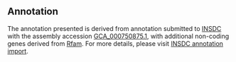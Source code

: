 

Annotation
----------

The annotation presented is derived from annotation submitted to
[INSDC](http://www.insdc.org) with the assembly accession
[GCA\_000750875.1](http://www.ebi.ac.uk/ena/data/view/GCA_000750875.1),
with additional non-coding genes derived from
[Rfam](http://rfam.xfam.org/). For more details, please visit [INSDC
annotation
import](http://ensemblgenomes.org/info/data/insdc_annotation).

